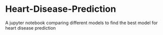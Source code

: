 # Heart-Disease-Prediction
A jupyter notebook comparing different models to find the best model for heart disease prediction
